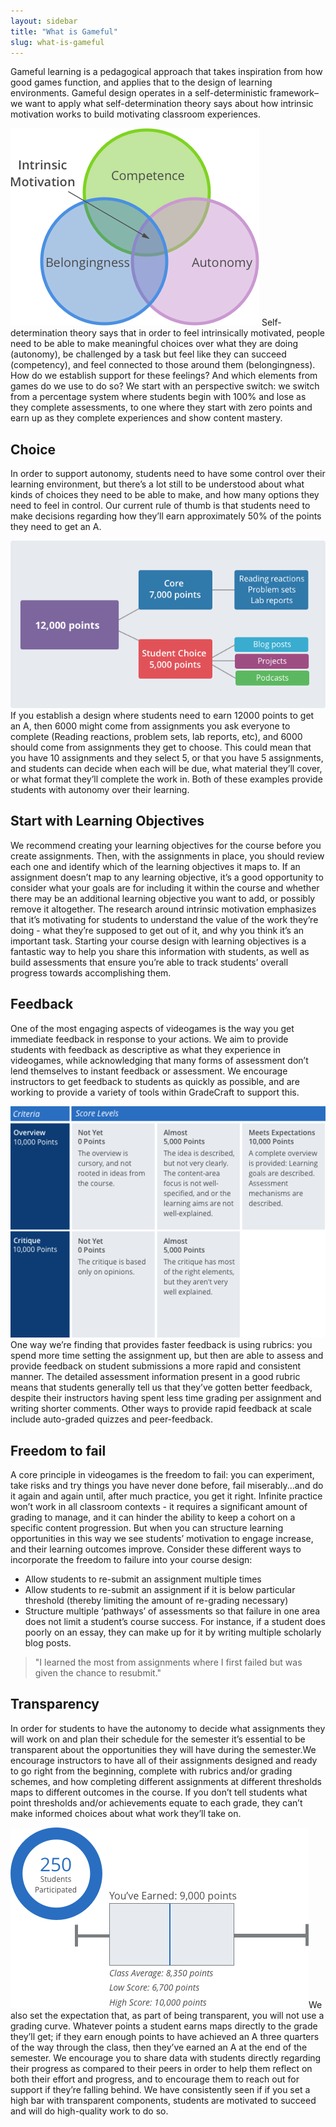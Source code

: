 ```yaml
---
layout: sidebar
title: "What is Gameful"
slug: what-is-gameful
---
```

Gameful learning is a pedagogical approach that takes inspiration from how good games function, and applies that to the design of learning environments. Gameful design operates in a self-deterministic framework–we want to apply what self-determination theory says about how intrinsic motivation works to build motivating classroom experiences.

<img class="inline-img medium left" src="../img/sdt.png" alt="Self-determination Theory"> Self-determination theory says that in order to feel intrinsically motivated, people need to be able to make meaningful choices over what they are doing (autonomy), be challenged by a task but feel like they can succeed (competency), and feel connected to those around them (belongingness). How do we establish support for these feelings? And which elements from games do we use to do so? We start with an perspective switch: we switch from a percentage system where students begin with 100% and lose as they complete assessments, to one where they start with zero points and earn up as they complete experiences and show content mastery.


## Choice
In order to support autonomy, students need to have some control over their learning environment, but there’s a lot still to be understood about what kinds of choices they need to be able to make, and how many options they need to feel in control. Our current rule of thumb is that students need to make decisions regarding how they’ll earn approximately 50% of the points they need to get an A.

<img class="inline-img right xlarge" src="../img/choice-illustration.png" alt="choice">If you establish a design where students need to earn 12000 points to get an A, then 6000 might come from assignments you ask everyone to complete (Reading reactions, problem sets, lab reports, etc), and 6000 should come from assignments they get to choose. This could mean that you have 10 assignments and they select 5, or that you have 5 assignments, and students can decide when each will be due, what material they’ll cover, or what format they’ll complete the work in. Both of these examples provide students with autonomy over their learning.


## Start with Learning Objectives
We recommend creating your learning objectives for the course before you create assignments. Then, with the assignments in place, you should review each one and identify which of the learning objectives it maps to. If an assignment doesn’t map to any learning objective, it’s a good opportunity to consider what your goals are for including it within the course and whether there may be an additional learning objective you want to add, or possibly remove it altogether. The research around intrinsic motivation emphasizes that it’s motivating for students to understand the value of the work they’re doing - what they’re supposed to get out of it, and why you think it’s an important task. Starting your course design with learning objectives is a fantastic way to help you share this information with students, as well as build assessments that ensure you’re able to track students’ overall progress towards accomplishing them.


## Feedback
One of the most engaging aspects of videogames is the way you get immediate feedback in response to your actions. We aim to provide students with feedback as descriptive as what they experience in videogames, while acknowledging that many forms of assessment don’t lend themselves to instant feedback or assessment. We encourage instructors to get feedback to students as quickly as possible, and are working to provide a variety of tools within GradeCraft to support this.

<img class="inline-img left medium" src="../img/rubric.png" alt="rubric">One way we’re finding that provides faster feedback is using rubrics: you spend more time setting the assignment up, but then are able to assess and provide feedback on student submissions a more rapid and consistent manner. The detailed assessment information present in a good rubric means that students generally tell us that they’ve gotten better feedback, despite their instructors having spent less time grading per assignment and writing shorter comments. Other ways to provide rapid feedback at scale include auto-graded quizzes and peer-feedback.


## Freedom to fail
A core principle in videogames is the freedom to fail: you can experiment, take risks and try things you have never done before, fail miserably...and do it again and again until, after much practice, you get it right. Infinite practice won’t work in all classroom contexts - it requires a significant amount of grading to manage, and it can hinder the ability to keep a cohort on a specific content progression. But when you can structure learning opportunities in this way we see students’ motivation to engage increase, and their learning outcomes improve. Consider these different ways to incorporate the freedom to failure into your course design:


  -  Allow students to re-submit an assignment multiple times
  -  Allow students to re-submit an assignment if it is below particular threshold (thereby limiting the amount of re-grading necessary)
  -  Structure multiple ‘pathways’ of assessments so that failure in one area does not limit a student’s course success. For instance, if a student does poorly on an essay, they can make up for it by writing multiple scholarly blog posts.

> "I learned the most from assignments where I first failed but was given the chance to resubmit."

## Transparency
In order for students to have the autonomy to decide what assignments they will work on and plan their schedule for the semester it’s essential to be transparent about the opportunities they will have during the semester.We encourage instructors to have all of their assignments designed and ready to go right from the beginning, complete with rubrics and/or grading schemes, and how completing different assignments at different thresholds maps to different outcomes in the course. If you don’t tell students what point thresholds and/or achievements equate to each grade, they can’t make informed choices about what work they’ll take on.


<img class="inline-img right large" src="../img/student-analytics.png" alt="analytics">We also set the expectation that, as part of being transparent, you will not use a grading curve. Whatever points a student earns maps directly to the grade they’ll get; if they earn enough points to have achieved an A three quarters of the way through the class, then they’ve earned an A at the end of the semester. We encourage you to share data with students directly regarding their progress as compared to their peers in order to help them reflect on both their effort and progress, and to encourage them to reach out for support if they’re falling behind. We have consistently seen if if you set a high bar with transparent components, students are motivated to succeed and will do high-quality work to do so.
